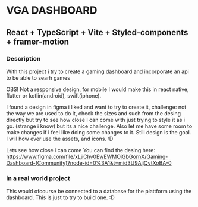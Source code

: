 # VGA DASHBOARD

## React + TypeScript + Vite + Styled-components + framer-motion

### Description

With this project i try to create a gaming dashboard and incorporate an api to be able to searh games 

OBS! Not a responsive design, for mobile I would make this in react native, flutter or kotlin(android), swift(iphone).

I found a design in figma i liked and want to try to create it, challenge:
 not the way we are used to do it, check the sizes and such from the desing directly but try to see how close I can come with just trying to style it as i go. (strange i know) but its a  nice challenge. Also let me have some room to make changes if i feel like doing some changes to it. Still design is the goal. I will how ever use the assets, and icons. :D

Lets see how close i can come
You can find the desing here:
https://www.figma.com/file/xLjiChv0EwEWMOiGbGornX/Gaming-Dashboard-(Community)?node-id=0%3A1&t=mid3U9AijQvtXoBA-0

### in a real world project
This would ofcourse be connected to a database for the plattform using the dashboard. This is just to try to build one. :D
